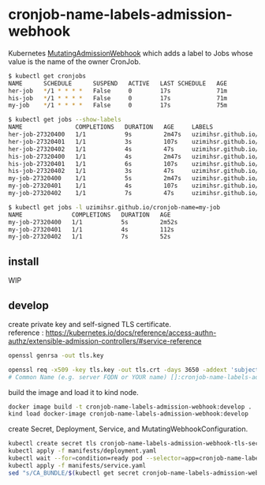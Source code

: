 # cronjob-name-labels-admission-webhook

Kubernetes [MutatingAdmissionWebhook](https://kubernetes.io/docs/reference/access-authn-authz/admission-controllers/#mutatingadmissionwebhook) which adds a label to Jobs whose value is the name of the owner CronJob.  

```bash
$ kubectl get cronjobs
NAME      SCHEDULE      SUSPEND   ACTIVE   LAST SCHEDULE   AGE
her-job   */1 * * * *   False     0        17s             71m
his-job   */1 * * * *   False     0        17s             71m
my-job    */1 * * * *   False     0        17s             75m

$ kubectl get jobs --show-labels
NAME               COMPLETIONS   DURATION   AGE     LABELS
her-job-27320400   1/1           9s         2m47s   uzimihsr.github.io/cronjob-name=her-job
her-job-27320401   1/1           3s         107s    uzimihsr.github.io/cronjob-name=her-job
her-job-27320402   1/1           4s         47s     uzimihsr.github.io/cronjob-name=her-job
his-job-27320400   1/1           4s         2m47s   uzimihsr.github.io/cronjob-name=his-job
his-job-27320401   1/1           6s         107s    uzimihsr.github.io/cronjob-name=his-job
his-job-27320402   1/1           3s         47s     uzimihsr.github.io/cronjob-name=his-job
my-job-27320400    1/1           5s         2m47s   uzimihsr.github.io/cronjob-name=my-job
my-job-27320401    1/1           4s         107s    uzimihsr.github.io/cronjob-name=my-job
my-job-27320402    1/1           7s         47s     uzimihsr.github.io/cronjob-name=my-job

$ kubectl get jobs -l uzimihsr.github.io/cronjob-name=my-job
NAME              COMPLETIONS   DURATION   AGE
my-job-27320400   1/1           5s         2m52s
my-job-27320401   1/1           4s         112s
my-job-27320402   1/1           7s         52s
```

## install

WIP

## develop

create private key and self-signed TLS certificate.  
reference : https://kubernetes.io/docs/reference/access-authn-authz/extensible-admission-controllers/#service-reference  
```bash
openssl genrsa -out tls.key

openssl req -x509 -key tls.key -out tls.crt -days 3650 -addext 'subjectAltName = DNS:cronjob-name-labels-admission-webhook.default.svc'
# Common Name (e.g. server FQDN or YOUR name) []:cronjob-name-labels-admission-webhook.default.svc
```

build the image and load it to kind node.  

```bash
docker image build -t cronjob-name-labels-admission-webhook:develop .
kind load docker-image cronjob-name-labels-admission-webhook:develop
```

create Secret, Deployment, Service, and MutatingWebhookConfiguration.  

```bash
kubectl create secret tls cronjob-name-labels-admission-webhook-tls-secret --cert=tls.crt --key=tls.key
kubectl apply -f manifests/deployment.yaml
kubectl wait --for=condition=ready pod --selector=app=cronjob-name-labels-admission-webhook --timeout=90s
kubectl apply -f manifests/service.yaml
sed "s/CA_BUNDLE/$(kubectl get secret cronjob-name-labels-admission-webhook-tls-secret -o jsonpath='{.data.tls\.crt}')/g" manifests/mutatingwebhookconfiguration.yaml | kubectl apply -f -
```
